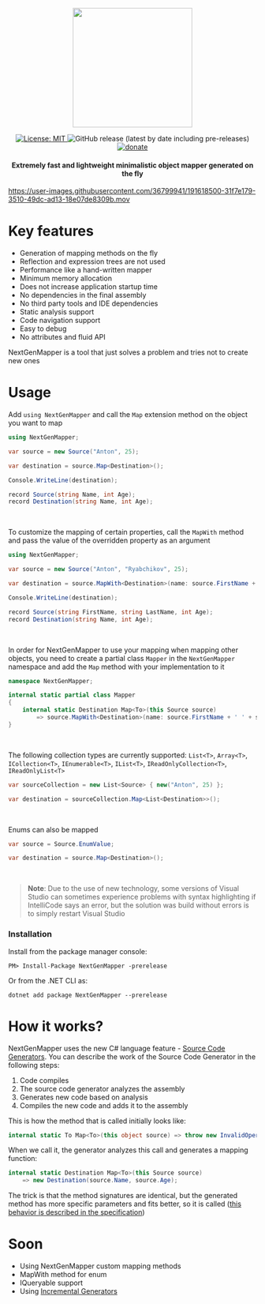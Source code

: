 <p align="center">
    <img src="https://user-images.githubusercontent.com/36799941/191375272-27b0034d-0418-44a6-95c6-802b863de2b3.svg" width="242" height="242">
</p>
<p align="center">
    <a href="https://opensource.org/licenses/MIT">
        <img src="https://img.shields.io/badge/License-MIT-yellow.svg" alt="License: MIT">
    </a>
    <img alt="GitHub release (latest by date including pre-releases)" src="https://img.shields.io/github/v/release/DedAnton/NextGenMapper?include_prereleases">
    <a href="https://vk.com/away.php?utf=1&to=https%3A%2F%2Fwww.tinkoff.ru%2Fcf%2F3ySZ9DEsxfL">
        <img src="https://img.shields.io/badge/%24-donate-9cf" alt="donate">
    </a>
    <h4 align="center">Extremely fast and lightweight minimalistic object mapper generated on the fly</h4>
</p>

https://user-images.githubusercontent.com/36799941/191618500-31f7e179-3510-49dc-ad13-18e07de8309b.mov

# Key features
- Generation of mapping methods on the fly
- Reflection and expression trees are not used
- Performance like a hand-written mapper
- Minimum memory allocation
- Does not increase application startup time
- No dependencies in the final assembly
- No third party tools and IDE dependencies
- Static analysis support
- Code navigation support
- Easy to debug
- No attributes and fluid API

NextGenMapper is a tool that just solves a problem and tries not to create new ones

# Usage

Add `using NextGenMapper` and call the `Map` extension method on the object you want to map
```c#
using NextGenMapper;

var source = new Source("Anton", 25);

var destination = source.Map<Destination>();

Console.WriteLine(destination);

record Source(string Name, int Age);
record Destination(string Name, int Age);
```
<br>

To customize the mapping of certain properties, call the `MapWith` method and pass the value of the overridden property as an argument
```c#
using NextGenMapper;

var source = new Source("Anton", "Ryabchikov", 25);

var destination = source.MapWith<Destination>(name: source.FirstName + ' ' + source.LastName);

Console.WriteLine(destination);

record Source(string FirstName, string LastName, int Age);
record Destination(string Name, int Age);
```
<br>

In order for NextGenMapper to use your mapping when mapping other objects, you need to create a partial class `Mapper` in the `NextGenMapper` namespace and add the `Map` method with your implementation to it
```c#
namespace NextGenMapper;

internal static partial class Mapper
{
    internal static Destination Map<To>(this Source source) 
        => source.MapWith<Destination>(name: source.FirstName + ' ' + source.LastName);
}
```
<br>

The following collection types are currently supported: `List<T>`, `Array<T>`, `ICollection<T>`, `IEnumerable<T>`, `IList<T>`, `IReadOnlyCollection<T>`, `IReadOnlyList<T>`
```c#
var sourceCollection = new List<Source> { new("Anton", 25) };

var destination = sourceCollection.Map<List<Destination>>();
```
<br>

Enums can also be mapped
```c#
var source = Source.EnumValue;

var destination = source.Map<Destination>();
```
<br>

> **Note**: 
> Due to the use of new technology, some versions of Visual Studio can sometimes experience problems with syntax highlighting if IntelliCode says an error, but the solution was build without errors is to simply restart Visual Studio
### Installation

Install from the package manager console:
```
PM> Install-Package NextGenMapper -prerelease
```
Or from the .NET CLI as:
```
dotnet add package NextGenMapper --prerelease
```

# How it works?
NextGenMapper uses the new C# language feature - [Source Code Generators](https://devblogs.microsoft.com/dotnet/introducing-c-source-generators/). You can describe the work of the Source Code Generator in the following steps:
1. Code compiles
2. The source code generator analyzes the assembly
3. Generates new code based on analysis
4. Compiles the new code and adds it to the assembly

This is how the method that is called initially looks like:
```C#
internal static To Map<To>(this object source) => throw new InvalidOperationException($""Error when mapping {source.GetType()} to {typeof(To)}, mapping function was not found. Create custom mapping function."");
```

When we call it, the generator analyzes this call and generates a mapping function:
```C#
internal static Destination Map<To>(this Source source) 
    => new Destination(source.Name, source.Age);
```

The trick is that the method signatures are identical, but the generated method has more specific parameters and fits better, so it is called ([this behavior is described in the specification](https://github.com/dotnet/csharplang/blob/a4c9db9a69ae0d1334ed5675e8faca3b7574c0a1/spec/expressions.md#better-function-member))

# Soon
 - Using NextGenMapper custom mapping methods
 - MapWith method for enum
 - IQueryable support
 - Using [Incremental Generators](https://github.com/dotnet/roslyn/blob/main/docs/features/incremental-generators.md)